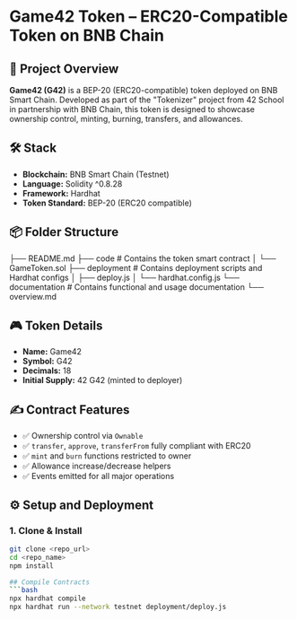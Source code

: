 # Game42 Token – ERC20-Compatible Token on BNB Chain

## 🧩 Project Overview

**Game42 (G42)** is a BEP-20 (ERC20-compatible) token deployed on BNB Smart Chain. Developed as part of the "Tokenizer" project from 42 School in partnership with BNB Chain, this token is designed to showcase ownership control, minting, burning, transfers, and allowances.

## 🛠 Stack

- **Blockchain:** BNB Smart Chain (Testnet)
- **Language:** Solidity ^0.8.28
- **Framework:** Hardhat
- **Token Standard:** BEP-20 (ERC20 compatible)

## 📦 Folder Structure

├── README.md
├── code # Contains the token smart contract
│ └── GameToken.sol
├── deployment # Contains deployment scripts and Hardhat configs
│ ├── deploy.js
│ └── hardhat.config.js
└── documentation # Contains functional and usage documentation
└── overview.md

## 🎮 Token Details

- **Name:** Game42
- **Symbol:** G42
- **Decimals:** 18
- **Initial Supply:** 42 G42 (minted to deployer)

## ✍️ Contract Features

- ✅ Ownership control via `Ownable`
- ✅ `transfer`, `approve`, `transferFrom` fully compliant with ERC20
- ✅ `mint` and `burn` functions restricted to owner
- ✅ Allowance increase/decrease helpers
- ✅ Events emitted for all major operations

## ⚙️ Setup and Deployment

### 1. Clone & Install

```bash
git clone <repo_url>
cd <repo_name>
npm install

## Compile Contracts
```bash
npx hardhat compile
npx hardhat run --network testnet deployment/deploy.js
 